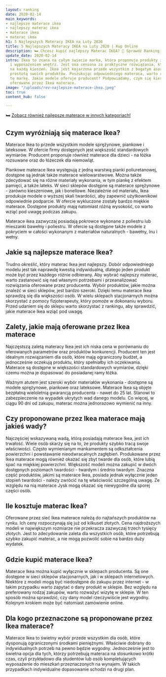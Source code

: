 ```yaml
---
layout: ranking
date: 2020-02-14
main_keywords:
- najlepsze materace ikea
- najlepszy materac ikea
- materace ikea
- materac ikea
h1: 5 Najlepszych Materacy IKEA na Luty 2020
title: 5 Najlepszych Materacy IKEA na Luty 2020 | Kup Online
description: 🛏️ Chcesz kupić najlepszy Materac IKEA? 🥇 Sprawdź Ranking TOP 5 na Luty 2020 - najlepsze marki i atrakcyjne ceny już od XXX złotych - kup online!
update_date: 2020-02-14
intro: Ikea to znana na całym świecie marka, która proponuje produkty związane z aranżacją
  i wyposażeniem wnętrz. Jest ona ceniona za praktyczne rozwiązania, które są dostępne
  na każdą kieszeń. Ikea jest kojarzona przede wszystkim z bogatym asortymentem oraz
  prostotą swoich produktów. Poszukując odpowiedniego materaca, warto rozważyć właśnie
  tę markę. Jakie modele oferuje producent? Podpowiadamy, czym się kierować, wybierając
  oferowane przez Ikea materace.
image: "/uploads/rev-najlepsze-materace-ikea.jpeg"
toc: true
content_hub: false

---
```

🛏️ [Zobacz również najlepsze materace w innych kategoriach!](/pl/recenzje/najlepsze-materace.html)

## Czym wyróżniają się materace Ikea?

Materace Ikea to przede wszystkim modele sprężynowe, piankowe i lateksowe. W ofercie firmy dostępnych jest większość standardowych wymiarów. Producent proponuje również materace dla dzieci - na łóżka rozsuwane oraz do łóżeczek dla niemowląt.

Piankowe materace Ikea występują z jedną warstwą pianki poliuretanowej, dostępne są jednak także materace wielowarstwowe. Można także zdecydować się na różne materiały wykonania, w tym piankę z efektem pamięci, a także lateks. W sieci sklepów dostępne są materace sprężynowe - zarówno kieszeniowe, jak i bonellowe. Niezależnie od materiału, Ikea produkuje modele o wyższej skali twardości, aby zapewnić użytkownikowi odpowiednie podparcie. W ofercie wykluczone zostały bardzo miękkie materace. Dostępne produkty mają natomiast różną wysokość, co warto wziąć pod uwagę podczas zakupu.

Materace ikea zazwyczaj posiadają pokrowce wykonane z poliestru lub mieszanki bawełny i poliestru. W ofercie są dostępne także modele z pokryciem w całości wykonanym z materiałów naturalnych - bawełny, lnu i wełny.

## Jakie są najlepsze materace Ikea?

Trudno określić, który materac Ikea jest najlepszy. Dobór odpowiedniego modelu jest tak naprawdę kwestią indywidualną, dlatego jeden produkt może być przez każdego różnie odbierany. Aby wybrać najlepszy materac, warto zastanowić się nad własnymi potrzebami i przeanalizować rozwiązania oferowane przez producenta. Wybór produktów, jakie można znaleźć w sieci sklepów, jest bardzo szeroki. Dzięki temu materace Ikea sprawdzą się dla większości osób. W wielu sklepach stacjonarnych można skorzystać z pomocy fizjoterapeuty, który pomoże w dokonaniu wyboru. Przed udaniem się do sklepu warto skorzystać z rankingu, aby sprawdzić, jakie materace Ikea wziąć pod uwagę.

## Zalety, jakie mają oferowane przez Ikea materace

Najczęstszą zaletą materacy Ikea jest ich niska cena w porównaniu do oferowanych parametrów oraz produktów konkurencji. Producent ten jest idealnym rozwiązaniem dla osób, które mają ograniczony budżet, a jednocześnie oczekują produktu, który spełniałby ich oczekiwania. Materace są dostępne w większości standardowych wymiarów, dzięki czemu można je dopasować do posiadanej ramy łóżka.

Ważnym atutem jest szeroki wybór materiałów wykonania - dostępne są modele sprężynowe, piankowe oraz lateksowe. Materace Ikea są objęte bezpłatną wieloletnią gwarancją producenta - nawet do 25 lat. Stanowi to zabezpieczenie na wypadek ukrytych wad danego modelu. Co więcej, w ciągu 90 dni od zakupu, materac można jednorazowo wymienić na inny.

## Czy proponowane przez Ikea materace mają jakieś wady?

Najczęściej wskazywaną wadą, którą posiadają materace Ikea, jest ich trwałość. Wiele osób skarży się na to, że produkty szybko tracą swoje właściwości. Często wymienianym mankamentem są odkształcenia powierzchni i powstawanie nieodwracalnych zagłębień. Produkowane przez Ikea materace mogą również okazać się zbyt twarde dla osób, które lubią spać na miękkiej powierzchni. Większość modeli można zakupić w dwóch dostępnych poziomach twardości - twardym i średnio twardym. Znaczna część produktów, jakimi są materace Ikea, posiada jednak wyłącznie jeden stopień twardości - należy zwrócić na tę właściwość szczególną uwagę. Ze względu na nią materace Jysk mogą okazać się niewygodne dla sporej części osób.

## Ile kosztuje materac Ikea?

Oferowane przez sieć Ikea materace należą do najtańszych produktów na rynku. Ich ceny rozpoczynają się już od kilkuset złotych. Cena najdroższych modeli w największym rozmiarze nie przekracza zazwyczaj trzech tysięcy złotych. Jest to zdecydowanie zaleta dla wszystkich osób, które potrzebują szybko zakupić materac, a nie mogą pozwolić sobie na bardzo duży wydatek.

## Gdzie kupić materace Ikea?

Materace Ikea można kupić wyłącznie w sklepach producenta. Są one dostępne w sieci sklepów stacjonarnych, jak i w sklepach internetowych. Niektóre z modeli mogą być niedostępne do zakupu przez internet - w takim przypadku warto zapytać o dany produkt w sklepie. Bez względu na preferowany rodzaj zakupów, warto rozważyć wizytę w sklepie. W ten sposób można sprawdzić, czy dany model rzeczywiście jest wygodny. Kolejnym krokiem może być natomiast zamówienie online.

## Dla kogo przeznaczone są proponowane przez Ikea materace?

Materace Ikea to świetny wybór przede wszystkim dla osób, które dysponują ograniczonymi środkami pieniężnymi. Właściwie dobrany do indywidualnych potrzeb na pewno będzie wygodny. Jednocześnie jest to świetna opcja dla tych, którzy potrzebują materaca na stosunkowo krótki czas, czyli przykładowo dla studentów lub osób kompletujących wyposażenie do mieszkań przeznaczonych na wynajem. W takich przypadkach indywidualne dopasowanie schodzi na drugi plan.
